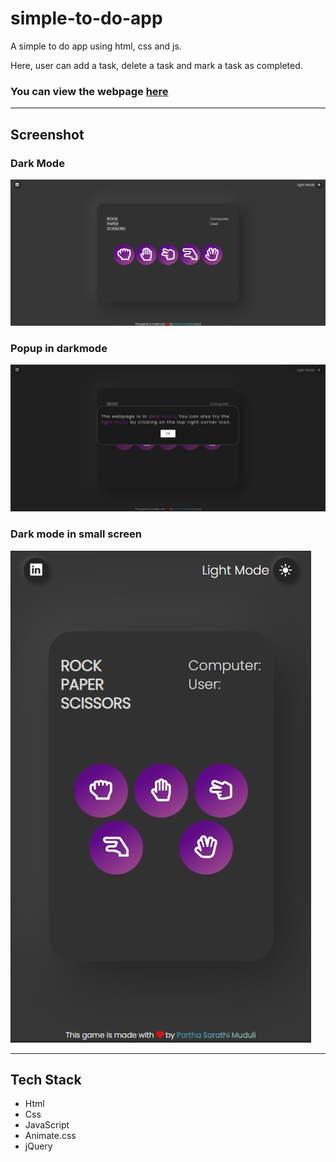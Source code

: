 # simple-to-do-app
A simple to do app using html, css and js.

Here, user can add a task, delete a task and mark a task as completed.

###  You can view the webpage [here](https://basic-to-do-app.netlify.app/)

---
## Screenshot

### Dark Mode
<img src="./images/readme_assets/darkMode.jpg">

### Popup in darkmode
<img src ="./images/readme_assets/popup in darkmode.jpg">

### Dark mode in small screen
<img src ="./images/readme_assets/darkModeSmallScreen.jpg">

---

## Tech Stack 
- Html
- Css
- JavaScript
- Animate.css
- jQuery


